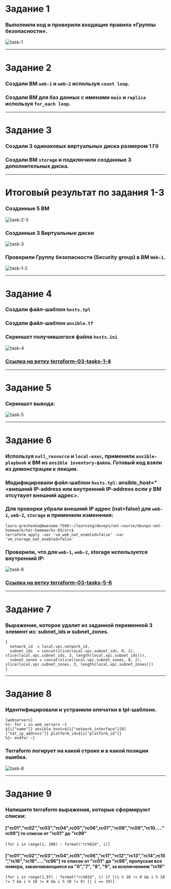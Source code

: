 # Задание 1
### Выполнили код и проверили входящие правила «Группы безопасности».
![task-1](./screenshots/image-0.png)


---------------------

# Задание 2
### Создали ВМ `web-1` и `web-2` используя `count loop`.

### Создали ВМ для баз данных с именами `main` и `replica` используя `for_each loop`.

---------------------

# Задание 3
### Создали 3 одинаковых виртуальных диска размером 1 Гб
### Создали ВМ `storage` и подключили созданные 3 дополнительных диска.


---------------------

# Итоговый результат по задания 1-3

### Созданные 5 ВМ
![task-2-3](./screenshots/image-1.png)

### Созданные 3 Виртуальные диски
![task-3](./screenshots/image-2.png)

### Проверили Группу безопасности (Security group) в ВМ `Web-1`.
![task-1-2](./screenshots/image-3.png)

---------------------
# Задание 4
### Создали файл-шаблон `hosts.tpl`

### Создали файл-шаблон `ansible.tf`

### Cкриншот получившегося файла `hosts.ini`
![task-4](./screenshots/image-4.png)

### [Ссылка на ветку terraform-03-tasks-1-4](https://github.com/lauragrechenko/devops-net-homework/pull/1/files)

---------------------
# Задание 5
### Cкриншот вывода:
![task-5](./screenshots/image-5.png)


---------------------
# Задание 6
### Используя `null_resource` и `local-exec`, применили `ansible-playbook` к ВМ из `ansible inventory-файла`. Готовый код взяли из демонстрации к лекции.

### Модифицировали файл-шаблон `hosts.tpl`: ansible_host="<внешний IP-address или внутренний IP-address если у ВМ отсутвует внешний адрес>.

### Для проверки убрали внешний IP адрес (nat=false) для `web-1`, `web-2`, `storage` и применили изменения:
```
laura-grechenko@Awesome-7560:~/learning/devops/net-course/devops-net-homework/ter-homeworks-03/src$ 
terraform apply -var 'vm_web_nat_enabled=false' -var 'vm_storage_nat_enabled=false'
```

### Проверили, что для `web-1`, `web-2`, storage используется внутренний IP:
![task-6](./screenshots/image-6.png)

### [Ссылка на ветку terraform-03-tasks-5-6](https://github.com/lauragrechenko/devops-net-homework/pull/2/files)


---------------------
# Задание 7
### Выражение, которое удалит из заданной переменной 3 элемент из: subnet_ids и subnet_zones.
```
{
  network_id  = local.vpc.network_id,
  subnet_ids  = concat(slice(local.vpc.subnet_ids, 0, 2), slice(local.vpc.subnet_ids, 3, length(local.vpc.subnet_ids))),
  subnet_zones = concat(slice(local.vpc.subnet_zones, 0, 2), slice(local.vpc.subnet_zones, 3, length(local.vpc.subnet_zones)))
}
```


---------------------
# Задание 8
### Идентифицировали и устранили опечатки в tpl-шаблоне. 
```
[webservers]
%{~ for i in web_servers ~}
${i["name"]} ansible_host=${i["network_interface"][0]["nat_ip_address"]} platform_id=${i["platform_id"]}
%{~ endfor ~}
```

### Terraform логирует на какой строке и в какой позиции ошибка.
![task-8](./screenshots/image-7.png)

---------------------

# Задание 9
### Напишите terraform выражения, которые сформируют списки:

#### ["rc01","rc02","rc03","rc04",rc05","rc06",rc07","rc08","rc09","rc10....."rc99"] те список от "rc01" до "rc99"
```
[for i in range(1, 100) : format("rc%02d", i)]
```

#### ["rc01","rc02","rc03","rc04",rc05","rc06","rc11","rc12","rc13","rc14",rc15","rc16","rc19"....."rc96"] те список от "rc01" до "rc96", пропуская все номера, заканчивающиеся на "0","7", "8", "9", за исключением "rc19"
```
[for i in range(1,97) : format("rc%02d", i) if ((i % 10 != 0 && i % 10 != 7 && i % 10 != 8 && i % 10 != 9) || i == 19)]
```